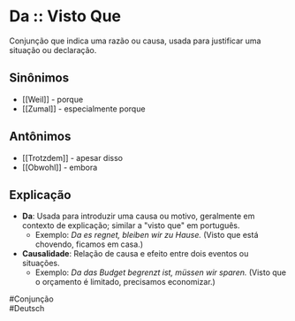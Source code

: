 # Da :: Visto Que
Conjunção que indica uma razão ou causa, usada para justificar uma situação ou declaração.

## Sinônimos
- [[Weil]] - porque  
- [[Zumal]] - especialmente porque  

## Antônimos
- [[Trotzdem]] - apesar disso  
- [[Obwohl]] - embora  

## Explicação
- **Da**: Usada para introduzir uma causa ou motivo, geralmente em contexto de explicação; similar a "visto que" em português.
  - Exemplo: *Da es regnet, bleiben wir zu Hause.* (Visto que está chovendo, ficamos em casa.)
- **Causalidade**: Relação de causa e efeito entre dois eventos ou situações.
  - Exemplo: *Da das Budget begrenzt ist, müssen wir sparen.* (Visto que o orçamento é limitado, precisamos economizar.)

#Conjunção  
#Deutsch  
